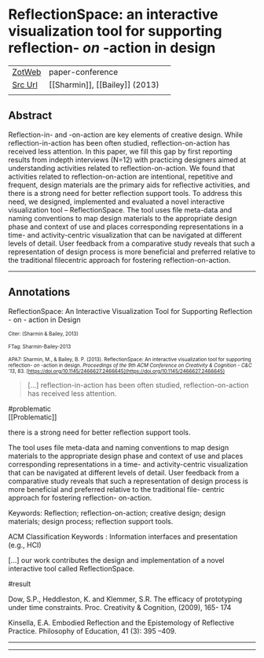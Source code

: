 
# ReflectionSpace: an interactive visualization tool for supporting reflection- <i>on</i> -action in design



|       |       |       |
|  ---  |  ---  |  ---  |
|   [ZotWeb](http://zotero.org/users/180474/items/BAUYF4X7)    | paper-conference      |       |
|   [Src Url](http://dl.acm.org/citation.cfm?doid=2466627.2466645)    |  [[Sharmin]], [[Bailey]] (2013)     |       |
|       |       |       |


## Abstract

Reflection-in- and -on-action are key elements of creative design. While reflection-in-action has been often studied, reflection-on-action has received less attention. In this paper, we fill this gap by first reporting results from indepth interviews (N=12) with practicing designers aimed at understanding activities related to reflection-on-action. We found that activities related to reflection-on-action are intentional, repetitive and frequent, design materials are the primary aids for reflective activities, and there is a strong need for better reflection support tools. To address this need, we designed, implemented and evaluated a novel interactive visualization tool – ReflectionSpace. The tool uses file meta-data and naming conventions to map design materials to the appropriate design phase and context of use and places corresponding representations in a time- and activity-centric visualization that can be navigated at different levels of detail. User feedback from a comparative study reveals that such a representation of design process is more beneficial and preferred relative to the traditional filecentric approach for fostering reflection-on-action.

----

## Annotations

ReflectionSpace: An Interactive Visualization Tool for Supporting Reflection - on - action in Design



<font size=-3>Citer: (Sharmin & Bailey, 2013)

FTag: Sharmin-Bailey-2013

APA7: Sharmin, M., & Bailey, B. P. (2013). ReflectionSpace: An interactive visualization tool for supporting reflection- _on_ -action in design. _Proceedings of the 9th ACM Conference on Creativity & Cognition - C&C ’13_, 83. [https://doi.org/10.1145/2466627.2466645](https://doi.org/10.1145/2466627.2466645)</font>



> [...] reflection-in-action has been often studied, reflection-on-action has received less attention.  
  

#problematic  
[[Problematic]] 





there is a strong need for better reflection support tools.



The tool uses file meta-data and naming conventions to map design materials to the appropriate design phase and context of use and places corresponding representations in a time- and activity-centric visualization that can be navigated at different levels of detail. User feedback from a comparative study reveals that such a representation of design process is more beneficial and preferred relative to the traditional file- centric approach for fostering reflection- on-action.



Keywords: Reflection; reflection-on-action; creative design; design materials; design process; reflection support tools.

  

ACM Classification Keywords : Information interfaces and presentation (e.g., HCI)



 [...] our work contributes the design and implementation of a novel interactive tool called ReflectionSpace. 

#result



Dow, S.P., Heddleston, K. and Klemmer, S.R. The efficacy of prototyping under time constraints. Proc. Creativity & Cognition, (2009), 165- 174



Kinsella, E.A. Embodied Reflection and the Epistemology of Reflective Practice. Philosophy of Education, 41 (3): 395 –409.






----

----

